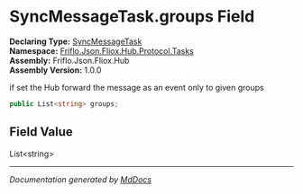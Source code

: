 ﻿<!--  
  <auto-generated>   
    The contents of this file were generated by a tool.  
    Changes to this file may be list if the file is regenerated  
  </auto-generated>   
-->

# SyncMessageTask.groups Field

**Declaring Type:** [SyncMessageTask](../index.md)  
**Namespace:** [Friflo.Json.Fliox.Hub.Protocol.Tasks](../../index.md)  
**Assembly:** Friflo.Json.Fliox.Hub  
**Assembly Version:** 1.0.0

if set the Hub forward the message as an event only to given groups

```csharp
public List<string> groups;
```

## Field Value

List\<string\>

___

*Documentation generated by [MdDocs](https://github.com/ap0llo/mddocs)*
